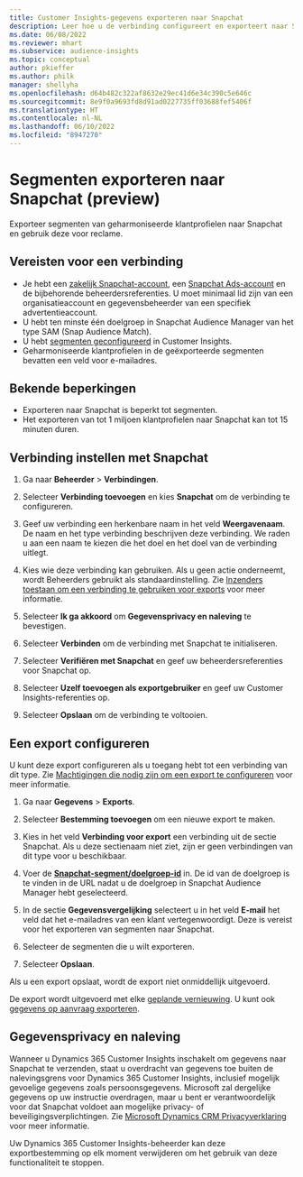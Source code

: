 ```yaml
---
title: Customer Insights-gegevens exporteren naar Snapchat
description: Leer hoe u de verbinding configureert en exporteert naar Snapchat.
ms.date: 06/08/2022
ms.reviewer: mhart
ms.subservice: audience-insights
ms.topic: conceptual
author: pkieffer
ms.author: philk
manager: shellyha
ms.openlocfilehash: d64b482c322af8632e29ec41d6e34c390c5e646c
ms.sourcegitcommit: 8e9f0a9693fd8d91ad0227735ff03688fef5406f
ms.translationtype: HT
ms.contentlocale: nl-NL
ms.lasthandoff: 06/10/2022
ms.locfileid: "8947270"
---
```

# <a name="export-segments-to-snapchat-preview"></a>Segmenten exporteren naar Snapchat (preview)

Exporteer segmenten van geharmoniseerde klantprofielen naar Snapchat en gebruik deze voor reclame. 

## <a name="prerequisites-for-a-connection"></a>Vereisten voor een verbinding

-   Je hebt een [zakelijk Snapchat-account](https://business.snapchat.com/), een [Snapchat Ads-account](https://ads.snapchat.com/) en de bijbehorende beheerdersreferenties. U moet minimaal lid zijn van een organisatieaccount en gegevensbeheerder van een specifiek advertentieaccount. 
-   U hebt ten minste één doelgroep in Snapchat Audience Manager van het type SAM (Snap Audience Match). 
-   U hebt [segmenten geconfigureerd](segments.md) in Customer Insights.
-   Geharmoniseerde klantprofielen in de geëxporteerde segmenten bevatten een veld voor e-mailadres.

## <a name="known-limitations"></a>Bekende beperkingen

- Exporteren naar Snapchat is beperkt tot segmenten.
- Het exporteren van tot 1 miljoen klantprofielen naar Snapchat kan tot 15 minuten duren. 

## <a name="set-up-connection-to-snapchat"></a>Verbinding instellen met Snapchat

1. Ga naar **Beheerder** > **Verbindingen**.

1. Selecteer **Verbinding toevoegen** en kies **Snapchat** om de verbinding te configureren.

1. Geef uw verbinding een herkenbare naam in het veld **Weergavenaam**. De naam en het type verbinding beschrijven deze verbinding. We raden u aan een naam te kiezen die het doel en het doel van de verbinding uitlegt.

1. Kies wie deze verbinding kan gebruiken. Als u geen actie onderneemt, wordt Beheerders gebruikt als standaardinstelling. Zie [Inzenders toestaan om een verbinding te gebruiken voor exports](connections.md#allow-contributors-to-use-a-connection-for-exports) voor meer informatie.

1. Selecteer **Ik ga akkoord** om **Gegevensprivacy en naleving** te bevestigen.

1. Selecteer **Verbinden** om de verbinding met Snapchat te initialiseren.

1. Selecteer **Verifiëren met Snapchat** en geef uw beheerdersreferenties voor Snapchat op. 

1. Selecteer **Uzelf toevoegen als exportgebruiker** en geef uw Customer Insights-referenties op.

1. Selecteer **Opslaan** om de verbinding te voltooien.

## <a name="configure-an-export"></a>Een export configureren

U kunt deze export configureren als u toegang hebt tot een verbinding van dit type. Zie [Machtigingen die nodig zijn om een export te configureren](export-destinations.md#set-up-a-new-export) voor meer informatie.

1. Ga naar **Gegevens** > **Exports**.

1. Selecteer **Bestemming toevoegen** om een nieuwe export te maken.

1. Kies in het veld **Verbinding voor export** een verbinding uit de sectie Snapchat. Als u deze sectienaam niet ziet, zijn er geen verbindingen van dit type voor u beschikbaar.

1. Voer de [**Snapchat-segment/doelgroep-id**](https://businesshelp.snapchat.com/s/article/custom-audiences) in. De id van de doelgroep is te vinden in de URL nadat u de doelgroep in Snapchat Audience Manager hebt geselecteerd. 

1. In de sectie **Gegevensvergelijking** selecteert u in het veld **E-mail** het veld dat het e-mailadres van een klant vertegenwoordigt. Deze is vereist voor het exporteren van segmenten naar Snapchat.

1. Selecteer de segmenten die u wilt exporteren. 

1. Selecteer **Opslaan**.

Als u een export opslaat, wordt de export niet onmiddellijk uitgevoerd.

De export wordt uitgevoerd met elke [geplande vernieuwing](system.md#schedule-tab). U kunt ook [gegevens op aanvraag exporteren](export-destinations.md#run-exports-on-demand). 


## <a name="data-privacy-and-compliance"></a>Gegevensprivacy en naleving

Wanneer u Dynamics 365 Customer Insights inschakelt om gegevens naar Snapchat te verzenden, staat u overdracht van gegevens toe buiten de nalevingsgrens voor Dynamics 365 Customer Insights, inclusief mogelijk gevoelige gegevens zoals persoonsgegevens. Microsoft zal dergelijke gegevens op uw instructie overdragen, maar u bent er verantwoordelijk voor dat Snapchat voldoet aan mogelijke privacy- of beveiligingsverplichtingen. Zie [Microsoft Dynamics CRM Privacyverklaring](https://go.microsoft.com/fwlink/?linkid=396732) voor meer informatie.

Uw Dynamics 365 Customer Insights-beheerder kan deze exportbestemming op elk moment verwijderen om het gebruik van deze functionaliteit te stoppen.
